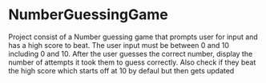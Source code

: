# NumberGuessingGame
Project consist of a Number guessing game that prompts user for input and has a high score to beat. The user input must be between 0 and 10 including 0 and 10. After the user guesses the correct number, display the number of attempts it took them to guess correctly. Also check if they beat the high score which starts off at 10 by defaul but then gets updated
